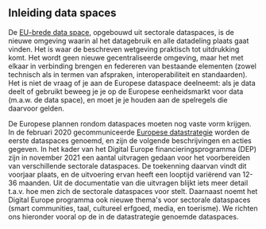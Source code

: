 ## Inleiding data spaces

De [EU-brede data space](#european-data-spaces-dataruimten), opgebouwd uit sectorale dataspaces, is de nieuwe omgeving waarin al het datagebruik en alle datadeling plaats gaat vinden. Het is waar de beschreven wetgeving praktisch tot uitdrukking komt. Het wordt geen nieuwe gecentraliseerde omgeving, maar het met elkaar in verbinding brengen en federeren van bestaande elementen (zowel technisch als in termen van afspraken, interoperabiliteit en standaarden). Het is niet de vraag of je aan de Europese dataspace deelneemt: als je data deelt of gebruikt beweeg je je op de Europese eenheidsmarkt voor data (m.a.w. de data space), en moet je je houden aan de spelregels die daarvoor gelden.

De Europese plannen rondom dataspaces moeten nog vaste vorm krijgen. In de februari 2020 gecommuniceerde [Europese datastrategie](#europese-data-strategie) worden de eerste 
 dataspaces genoemd, en zijn de volgende beschrijvingen en acties gegeven.
In het kader van het Digital Europe financieringsprogramma (DEP) zijn in november 2021 een aantal uitvragen gedaan voor het voorbereiden van verschillende sectorale dataspaces. De toekenning daarvan vindt dit voorjaar plaats, en de uitvoering ervan heeft een looptijd variërend van 12-36 maanden. Uit de documentatie van die uitvragen blijkt iets meer detail t.a.v. hoe men zich de sectorale dataspaces voor stelt. Daarnaast noemt het Digital Europe programma ook nieuwe thema's voor sectorale dataspaces (smart communities, taal, cultureel erfgoed, media, en  toerisme). We richten ons hieronder vooral op de in de datastrategie genoemde dataspaces.
